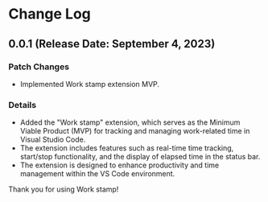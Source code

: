 # Change Log

## 0.0.1 (Release Date: September 4, 2023)

### Patch Changes

- Implemented Work stamp extension MVP.

### Details

- Added the "Work stamp" extension, which serves as the Minimum Viable Product (MVP) for tracking and managing work-related time in Visual Studio Code.
- The extension includes features such as real-time time tracking, start/stop functionality, and the display of elapsed time in the status bar.
- The extension is designed to enhance productivity and time management within the VS Code environment.

Thank you for using Work stamp!
